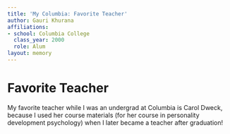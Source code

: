 ```yaml
---
title: 'My Columbia: Favorite Teacher'
author: Gauri Khurana
affiliations:
- school: Columbia College
  class_year: 2000
  role: Alum
layout: memory
---
```


# Favorite Teacher

My favorite teacher while I was an undergrad at Columbia is Carol Dweck, because I used her course materials (for her course in personality development psychology) when I later became a teacher after graduation!
